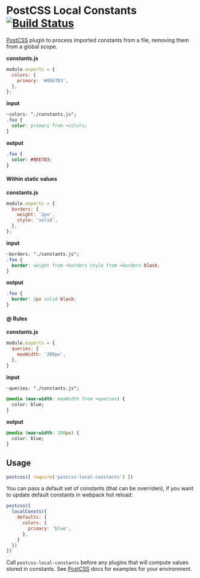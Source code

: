 # PostCSS Local Constants [![Build Status][ci-img]][ci]

[PostCSS] plugin to process imported constants from a file, removing them from a global scope.

[PostCSS]: https://github.com/postcss/postcss
[ci-img]:  https://travis-ci.org/macropodhq/postcss-local-constants.svg
[ci]:      https://travis-ci.org/macropodhq/postcss-local-constants

**constants.js**
```js
module.exports = {
  colors: {
    primary: '#8EE7D3',
  },
};
```

**input**
```css
~colors: "./constants.js";
.foo {
  color: primary from ~colors;
}
```

**output**
```css
.foo {
  color: #8EE7D3;
}
```

#### Within static values

**constants.js**
```js
module.exports = {
  borders: {
    weight: '2px',
    style: 'solid',
  },
};
```

**input**
```css
~borders: "./constants.js";
.foo {
  border: weight from ~borders style from ~borders black;
}
```

**output**
```css
.foo {
  border: 2px solid black;
}
```

#### @ Rules

**constants.js**
```js
module.exports = {
  queries: {
    maxWidth: '200px',
  },
}
```

**input**
```css
~queries: "./constants.js";

@media (max-width: maxWidth from ~queries) {
  color: blue;
}
```

**output**
```css
@media (max-width: 200px) {
  color: blue;
}
```

## Usage

```js
postcss([ require('postcss-local-constants') ])
```

You can pass a default set of constants (that can be overriden), if you want to update default constants in webpack hot reload:


```js
postcss([
  localConsts({
    defaults: {
      colors: {
        primary: 'blue',
      },
    }
  })
])
```

Call `postcss-local-constants` before any plugins that will compute values stored in constants. See [PostCSS] docs for examples for your environment.
